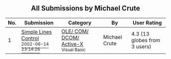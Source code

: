 ﻿<div align="center">

## All Submissions by Michael Crute

</div>

No.  | Submission | Category | By   | User Rating
---- | ---------- | -------- | ---- | -----------
1 | [Simple Lines Control<br /><sup>2002-06-14 23:14:26</sup>](https://github.com/Planet-Source-Code/michael-crute-simple-lines-control__1-35863) | [OLE/ COM/ DCOM/ Active\-X<br /><sup>Visual Basic</sup>](../ByCategory/ole-com-dcom-active-x__1-29.md) | Michael Crute | 4.3 (13 globes from 3 users)
